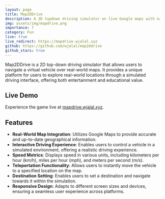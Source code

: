 ```yaml
---
layout: page
title: Map2DDrive
description: A 2D topdown driving simulator on live Google maps with navigation
img: assets/img/mapdrive.png
importance: 7
category: Fun
live: true
live_redirect: https://mapdrive.wjalal.xyz
github: https://github.com/wjalal/map2ddrive
github_stars: true
---
```


Map2DDrive is a 2D top-down driving simulator that allows users to navigate a virtual vehicle over real-world maps. It provides a unique platform for users to explore real-world locations through a simulated driving interface, offering both entertainment and educational value.

## Live Demo

Experience the game live at [mapdrive.wjalal.xyz](http://mapdrive.wjalal.xyz).

## Features

- **Real-World Map Integration**: Utilizes Google Maps to provide accurate and up-to-date geographical information.
- **Interactive Driving Experience**: Enables users to control a vehicle in a simulated environment, offering a realistic driving experience.
- **Speed Metrics**: Displays speed in various units, including kilometers per hour (km/h), miles per hour (mph), and meters per second (m/s).
- **Teleportation Functionality**: Allows users to instantly move the vehicle to a specified location on the map.
- **Destination Setting**: Enables users to set a destination and navigate towards it within the simulation.
- **Responsive Design**: Adapts to different screen sizes and devices, ensuring a seamless user experience across platforms.
